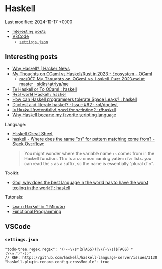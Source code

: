 # Haskell

Last modified: 2024-10-17 +0000

- [Interesting posts](#interesting-posts)
- [VSCode](#vscode)
  - [`settings.json`](#settingsjson)

## Interesting posts

- [Why Haskell? \| Hacker News](https://news.ycombinator.com/item?id=41518600)
- [My Thoughts on OCaml vs Haskell/Rust in 2023 - Ecosystem - OCaml](https://discuss.ocaml.org/t/my-thoughts-on-ocaml-vs-haskell-rust-in-2023/12027)
  - [me/007-My-Thoughts-on-OCaml-vs-Haskell-Rust-2023.md at master · sidkshatriya/me](https://github.com/sidkshatriya/me/blob/master/007-My-Thoughts-on-OCaml-vs-Haskell-Rust-2023.md)
- [To Haskell or To OCaml : haskell](https://www.reddit.com/r/haskell/comments/6didpj/to_haskell_or_to_ocaml/)
- [Real world Haskell : haskell](https://www.reddit.com/r/haskell/comments/17ydcyk/real_world_haskell/)
- [How can Haskell programmers tolerate Space Leaks? : haskell](https://www.reddit.com/r/haskell/comments/pvosen/how_can_haskell_programmers_tolerate_space_leaks/)
- [Doctest and literate haskell? · Issue #92 · sol/doctest](https://github.com/sol/doctest/issues/92#issuecomment-66225478)
- [Is Haskell (potentially) good for scripting? : r/haskell](https://www.reddit.com/r/haskell/comments/u2y67u/is_haskell_potentially_good_for_scripting/)
- [Why Haskell became my favorite scripting language](https://zignar.net/2021/07/09/why-haskell-became-my-favorite-scripting-language/)

Language:

- [Haskell Cheat Sheet](https://hackage.haskell.org/package/CheatSheet-2.9/src/CheatSheet.pdf)
- [haskell - Where does the name "xs" for pattern matching come from? - Stack Overflow](https://stackoverflow.com/questions/13701099/where-does-the-name-xs-for-pattern-matching-come-from):
  > You might wonder where the variable name `xs` comes from in the Haskell function. This is a common naming pattern for lists: you can read the `s` as a suffix, so the name is essentially “plural of `x`”.

Toolkit:

- [God, why does the best language in the world has to have the worst tooling in the world? : haskell](https://www.reddit.com/r/haskell/comments/18ubkj5/god_why_does_the_best_language_in_the_world_has/)

Tutorials:

- [Learn Haskell in Y Minutes](https://learnxinyminutes.com/docs/haskell/)
- [Functional Programming](https://klasses.cs.uchicago.edu/archive/2023/fall/22300-1/)

## VSCode

### `settings.json`

```jsonc
"todo-tree.regex.regex": "((--\\s*($TAGS))|\\{-\\s($TAGS).*(\\n.*)*-})",
// REF: https://github.com/haskell/haskell-language-server/issues/3130
"haskell.plugin.rename.config.crossModule": true
```
